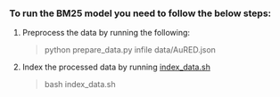 ### To run the BM25 model you need to follow the below steps:
1. Preprocess the data by running the following:
   > python prepare_data.py infile data/AuRED.json </br>
2. Index the processed data by running [index_data.sh](https://github.com/AuRED2024/AuRED/blob/main/code/BM25/index_data.sh)
   > bash index_data.sh </br>

